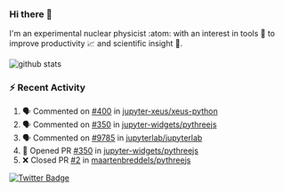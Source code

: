 ### Hi there 👋 

I'm an experimental nuclear physicist :atom: with an interest in tools :wrench: to improve productivity :chart_with_upwards_trend: and scientific insight :telescope:.

![github stats](https://github-readme-stats.vercel.app/api?username=agoose77&show_icons=true&hide_rank=true&hide_title=true&bg_color=30,e76445,904e95&text_color=efe3ec&icon_color=efe3ec)
<!--
**agoose77/agoose77** is a ✨ _special_ ✨ repository because its `README.md` (this file) appears on your GitHub profile.

Here are some ideas to get you started:

- 🔭 I’m currently working on ...
- 🌱 I’m currently learning ...
- 👯 I’m looking to collaborate on ...
- 🤔 I’m looking for help with ...
- 💬 Ask me about ...
- 📫 How to reach me: ...
- 😄 Pronouns: ...
- ⚡ Fun fact: ...
-->

### :zap: Recent Activity
<!--START_SECTION:activity-->
1. 🗣 Commented on [#400](https://github.com/jupyter-xeus/xeus-python/issues/400) in [jupyter-xeus/xeus-python](https://github.com/jupyter-xeus/xeus-python)
2. 🗣 Commented on [#350](https://github.com/jupyter-widgets/pythreejs/issues/350) in [jupyter-widgets/pythreejs](https://github.com/jupyter-widgets/pythreejs)
3. 🗣 Commented on [#9785](https://github.com/jupyterlab/jupyterlab/issues/9785) in [jupyterlab/jupyterlab](https://github.com/jupyterlab/jupyterlab)
4. 💪 Opened PR [#350](https://github.com/jupyter-widgets/pythreejs/pull/350) in [jupyter-widgets/pythreejs](https://github.com/jupyter-widgets/pythreejs)
5. ❌ Closed PR [#2](https://github.com/maartenbreddels/pythreejs/pull/2) in [maartenbreddels/pythreejs](https://github.com/maartenbreddels/pythreejs)
<!--END_SECTION:activity-->


[![Twitter Badge](https://img.shields.io/twitter/follow/agoose77?style=flat-square&logo=Twitter&logoColor=white&color=cornflowerblue)](https://twitter.com/agoose77)
